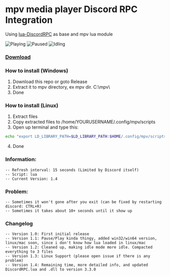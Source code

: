 # mpv media player Discord RPC Integration
Using [lua-DiscordRPC](https://github.com/pfirsich/lua-discordRPC) as base and mpv lua module

![Playing](https://image.ibb.co/dkjnt8/mpv_DRPC_Playing.png) ![Paused](https://image.ibb.co/mq496T/mpv_DRPC_Paused.png) ![Idling](https://image.ibb.co/eLdDY8/mpv_DRPC_Idling.png)

### [Download](https://github.com/noaione/mpv-discordRPC/releases)



### How to install (Windows)
1. Download this repo or goto Release
2. Extract it to mpv directory, ex mpv dir. C:\mpv\
3. Done

### How to install (Linux)
1. Extract files
2. Copy extracted files to /home/YOURUSERNAME/.config/mpv/scripts
3. Open up terminal and type this: 
```bash
echo "export LD_LIBRARY_PATH=$LD_LIBRARY_PATH:$HOME/.config/mpv/scripts/" >> ~/.bashrc
```
4. Done

### Information:
```
-- Refresh interval: 15 seconds (Limited by Discord itself)
-- Script: lua
-- Current Version: 1.4
```

### Problem:
```
-- Sometimes it won't gone after you exit (can be fixed by restarting discord: CTRL+R)
-- Sometimes it takes about 10+ seconds until it show up
```

### Changelog
```
-- Version 1.0: First initial release
-- Version 1.1: Pause/Play kinda thingy, added win32/win64 version, linux/mac soon, since i don't know how lua loaded in linux/mac
-- Version 1.2: Cleaned up, making idle mode more idle. Compacted everything to 3 files
-- Version 1.3: Linux Support (please open issue if there is any problem)
-- Version 1.4: Remaining time, more detailed info, and updated DiscordRPC.lua and .dll to version 3.3.0
```
